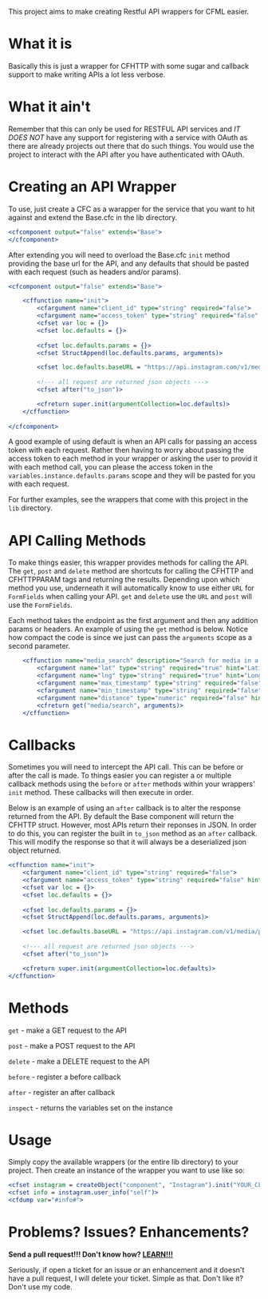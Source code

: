 This project aims to make creating Restful API wrappers for CFML easier.

What it is
==========

Basically this is just a wrapper for CFHTTP with some sugar and callback support to make writing APIs
a lot less verbose. 

What it ain't
=============

Remember that this can only be used for RESTFUL API services and _IT DOES NOT_ have
any support for registering with a service with OAuth as there are already projects out there that do
such things. You would use the project to interact with the API after you have authenticated with OAuth.


Creating an API Wrapper
=======================
To use, just create a CFC as a warapper for the service that you want to hit against and extend the
Base.cfc in the lib directory.

```coldfusion
<cfcomponent output="false" extends="Base">
</cfcomponent>
```

After extending you will need to overload the Base.cfc `init` method providing the base url for the API,
and any defaults that should be pasted with each request (such as headers and/or params).

```coldfusion
<cfcomponent output="false" extends="Base">

	<cffunction name="init">
		<cfargument name="client_id" type="string" required="false">
		<cfargument name="access_token" type="string" required="false" hint="only needed for authenticated requests">
		<cfset var loc = {}>
		<cfset loc.defaults = {}>
		
		<cfset loc.defaults.params = {}>
		<cfset StructAppend(loc.defaults.params, arguments)>

		<cfset loc.defaults.baseURL = "https://api.instagram.com/v1/media/popular">
		
		<!--- all request are returned json objects --->
		<cfset after("to_json")>

		<cfreturn super.init(argumentCollection=loc.defaults)>
	</cffunction>
	
</cfcomponent>
```

A good example of using default is when an API calls for passing an access token with each request.
Rather then having to worry about passing the access token to each method in your wrapper or asking the
user to provid it with each method call, you can please the access token in the
`variables.instance.defaults.params` scope and they will be pasted for you with each request.

For further examples, see the wrappers that come with this project in the `lib` directory.


API Calling Methods
===================

To make things easier, this wrapper provides methods for calling the API. The `get`, `post` and `delete`
method are shortcuts for calling the CFHTTP and CFHTTPPARAM tags and returning the results. Depending
upon which method you use, underneath it will automatically know to use either `URL` for `FormFields`
when calling your API. `get` and `delete` use the `URL` and `post` will use the `FormFields`.

Each method takes the endpoint as the first argument and then any addition params or headers. An example
of using the `get` method is below. Notice how compact the code is since we just can pass the `arguments`
scope as a second parameter.

```coldfusion
	<cffunction name="media_search" description="Search for media in a given area">
		<cfargument name="lat" type="string" required="true" hint="Latitude of the center search coordinate.">
		<cfargument name="lng" type="string" required="true" hint="Longitude of the center search coordinate.">
		<cfargument name="max_timestamp" type="string" required="false" hint="A unix timestamp. All media returned will be taken earlier than this timestamp.">
		<cfargument name="min_timestamp" type="string" required="false" hint="A unix timestamp. All media returned will be taken later than this timestamp.">
		<cfargument name="distance" type="numeric" required="false" hint="Default is 1km.">
		<cfreturn get("media/search", arguments)>
	</cffunction>
```

Callbacks
=========

Sometimes you will need to intercept the API call. This can be before or after the call is made. To
things easier you can register a or multiple callback methods using the `before` or `after` methods
within your wrappers' `init` method. These callbacks will then execute in order.

Below is an example of using an `after` callback is to alter the response returned from the API. By
default the Base component will return the CFHTTP struct. However, most APIs return their reponses in
JSON. In order to do this, you can register the built in `to_json` method as an `after` callback. This
will modify the response so that it will always be a deserialized json object returned.

```coldfusion
<cffunction name="init">
	<cfargument name="client_id" type="string" required="false">
	<cfargument name="access_token" type="string" required="false" hint="only needed for authenticated requests">
	<cfset var loc = {}>
	<cfset loc.defaults = {}>
	
	<cfset loc.defaults.params = {}>
	<cfset StructAppend(loc.defaults.params, arguments)>

	<cfset loc.defaults.baseURL = "https://api.instagram.com/v1/media/popular">
	
	<!--- all request are returned json objects --->
	<cfset after("to_json")>

	<cfreturn super.init(argumentCollection=loc.defaults)>
</cffunction>

```

Methods
=======

`get` - make a GET request to the API

`post` - make a POST request to the API

`delete` - make a DELETE request to the API

`before` - register a before callback

`after` - register an after callback

`inspect` - returns the variables set on the instance


Usage
=====

Simply copy the available wrappers (or the entire lib directory) to your project. Then create an
instance of the wrapper you want to use like so:

```coldfusion
<cfset instagram = createObject("component", "Instagram").init("YOUR_CLIENT_ID", "YOUR_ACCESS_TOKEN")>
<cfset info = instagram.user_info("self")>
<cfdump var="#info#">
```


Problems? Issues? Enhancements?
===============================

__Send a pull request!!! Don't know how? [LEARN!!!][1]__

Seriously, if open a ticket for an issue or an enhancement and it doesn't have a pull request, I will
delete your ticket. Simple as that. Don't like it? Don't use my code.


[1]: https://help.github.com/articles/using-pull-requests